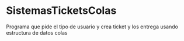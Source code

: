 # SistemasTicketsColas
Programa que pide el tipo de usuario y crea ticket y los entrega usando estructura de datos colas
